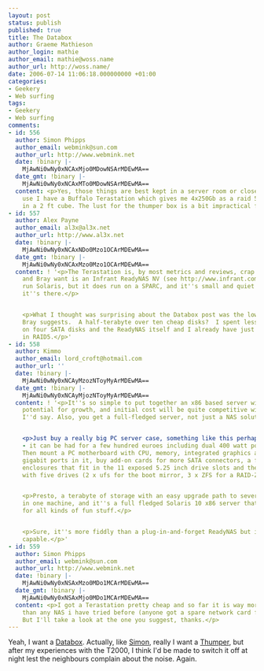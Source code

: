 ```yaml
---
layout: post
status: publish
published: true
title: The Databox
author: Graeme Mathieson
author_login: mathie
author_email: mathie@woss.name
author_url: http://woss.name/
date: 2006-07-14 11:06:18.000000000 +01:00
categories:
- Geekery
- Web surfing
tags:
- Geekery
- Web surfing
comments:
- id: 556
  author: Simon Phipps
  author_email: webmink@sun.com
  author_url: http://www.webmink.net
  date: !binary |-
    MjAwNi0wNy0xNCAxMjo0MDowNSArMDEwMA==
  date_gmt: !binary |-
    MjAwNi0wNy0xNCAxMTo0MDowNSArMDEwMA==
  content: <p>Yes, those things are best kept in a server room or closet. For home
    use I have a Buffalo Terastation which gives me 4x250Gb as a raid 5 array all
    in a 2 ft cube. The lust for the thumper box is a bit impractical for home :-)</p>
- id: 557
  author: Alex Payne
  author_email: al3x@al3x.net
  author_url: http://www.al3x.net
  date: !binary |-
    MjAwNi0wNy0xNCAxNDo0Mzo1OCArMDEwMA==
  date_gmt: !binary |-
    MjAwNi0wNy0xNCAxMzo0Mzo1OCArMDEwMA==
  content: ! '<p>The Terastation is, by most metrics and reviews, crap.  What you
    and Bray want is an Infrant ReadyNAS NV (see http://www.infrant.com).  It doesn''t
    run Solaris, but it does run on a SPARC, and it''s small and quiet enough to forget
    it''s there.</p>


    <p>What I thought was surprising about the Databox post was the low storage volume
    Bray suggests.  A half-terabyte over ten cheap disks?  I spent less than a grand
    on four SATA disks and the ReadyNAS itself and I already have just under a terabyte
    in RAID5.</p>'
- id: 558
  author: Kimmo
  author_email: lord_croft@hotmail.com
  author_url: ''
  date: !binary |-
    MjAwNi0wNy0xNCAyMzozNToyMyArMDEwMA==
  date_gmt: !binary |-
    MjAwNi0wNy0xNCAyMjozNToyMyArMDEwMA==
  content: ! '<p>It''s so simple to put together an x86 based server with massive
    potential for growth, and initial cost will be quite competitive with a ReadyNAS,
    I''d say. Also, you get a full-fledged server, not just a NAS solution.</p>


    <p>Just buy a really big PC server case, something like this perhaps: http://www.tricod.de/index.php?id=74#
    - it can be had for a few hundred euroes including dual 400 watt power supplies.
    Then mount a PC motherboard with CPU, memory, integrated graphics and integrated
    gigabit ports in it, buy add-on cards for more SATA connectors, a few hot-swap
    enclosures that fit in the 11 exposed 5.25 inch drive slots and then start out
    with five drives (2 x ufs for the boot mirror, 3 x ZFS for a RAID-Z.</p>


    <p>Presto, a terabyte of storage with an easy upgrade path to several times that
    in one machine, and it''s a full fledged Solaris 10 x86 server that you can use
    for all kinds of fun stuff.</p>


    <p>Sure, it''s more fiddly than a plug-in-and-forget ReadyNAS but it''s also more
    capable.</p>'
- id: 559
  author: Simon Phipps
  author_email: webmink@sun.com
  author_url: http://www.webmink.net
  date: !binary |-
    MjAwNi0wNy0xNSAxMzo0MDo1MCArMDEwMA==
  date_gmt: !binary |-
    MjAwNi0wNy0xNSAxMjo0MDo1MCArMDEwMA==
  content: <p>I got a Terastation pretty cheap and so far it is way more reliable
    than any NAS i have tried before (anyone got a spare network card for a SnapServer?).
    But I'll take a look at the one you suggest, thanks.</p>
---
```

Yeah, I want a [Databox](http://www.tbray.org/ongoing/When/200x/2006/07/12/Home-Storage).  Actually, like [Simon](http://blogs.sun.com/roller/page/webmink?entry=love_at_tera_byte), really I want a [Thumper](http://www.sun.com/servers/x64/x4500/), but after my experiences with the T2000, I think I'd be made to switch it off at night lest the neighbours complain about the noise.  Again.
